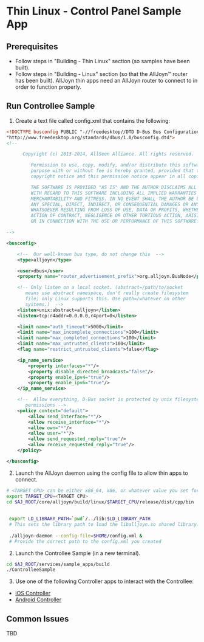 # Thin Linux - Control Panel Sample App


## Prerequisites
* Follow steps in "Building - Thin Linux" section (so samples have been built).
* Follow steps in "Building - Linux" section (so that the AllJoyn&trade; router has been built). AllJoyn thin apps need an AllJoyn router to connect to in order to function properly.

## Run Controllee Sample
1. Create a text file called config.xml that contains the following:
  ```xml
  <!DOCTYPE busconfig PUBLIC "-//freedesktop//DTD D-Bus Bus Configuration 1.0//EN"
 "http://www.freedesktop.org/standards/dbus/1.0/busconfig.dtd">
  <!--

        Copyright (c) 2013-2014, AllSeen Alliance. All rights reserved.

           Permission to use, copy, modify, and/or distribute this software for any
           purpose with or without fee is hereby granted, provided that the above
           copyright notice and this permission notice appear in all copies.

           THE SOFTWARE IS PROVIDED "AS IS" AND THE AUTHOR DISCLAIMS ALL WARRANTIES
           WITH REGARD TO THIS SOFTWARE INCLUDING ALL IMPLIED WARRANTIES OF
           MERCHANTABILITY AND FITNESS. IN NO EVENT SHALL THE AUTHOR BE LIABLE FOR
           ANY SPECIAL, DIRECT, INDIRECT, OR CONSEQUENTIAL DAMAGES OR ANY DAMAGES
           WHATSOEVER RESULTING FROM LOSS OF USE, DATA OR PROFITS, WHETHER IN AN
           ACTION OF CONTRACT, NEGLIGENCE OR OTHER TORTIOUS ACTION, ARISING OUT OF
           OR IN CONNECTION WITH THE USE OR PERFORMANCE OF THIS SOFTWARE.

  -->

  <busconfig>

      <!--  Our well-known bus type, do not change this  -->
      <type>alljoyn</type>
  
      <user>dbus</user>
      <property name="router_advertisement_prefix">org.alljoyn.BusNode</property>

      <!-- Only listen on a local socket. (abstract=/path/to/socket
         means use abstract namespace, don't really create filesystem
         file; only Linux supports this. Use path=/whatever on other
         systems.)  -->
      <listen>unix:abstract=alljoyn</listen>
      <listen>tcp:r4addr=0.0.0.0,r4port=0</listen>

      <limit name="auth_timeout">5000</limit>
      <limit name="max_incomplete_connections">100</limit>
      <limit name="max_completed_connections">100</limit>
      <limit name="max_untrusted_clients">100</limit>
      <flag name="restrict_untrusted_clients">false</flag>

      <ip_name_service>
          <property interfaces="*"/>
          <property disable_directed_broadcast="false"/>
          <property enable_ipv4="true"/>
          <property enable_ipv6="true"/>
      </ip_name_service>

      <!--  Allow everything, D-Bus socket is protected by unix filesystem
         permissions -->
      <policy context="default">
          <allow send_interface="*"/>
          <allow receive_interface="*"/>
          <allow own="*"/>
          <allow user="*"/>
          <allow send_requested_reply="true"/>
          <allow receive_requested_reply="true"/>
      </policy>

  </busconfig>
  ```
2. Launch the AllJoyn daemon using the config file to allow thin apps to connect.
  ```sh
  # <TARGET CPU> can be either x86_64, x86, or whatever value you set for CPU= when running SCons.
  export TARGET_CPU=<TARGET CPU>
  cd $AJ_ROOT/core/alljoyn/build/linux/$TARGET_CPU/release/dist/cpp/bin
   
     
   export LD_LIBRARY_PATH=`pwd`/../lib:$LD_LIBRARY_PATH
   # This sets the library path to load the liballjoyn.so shared library.
    
   ./alljoyn-daemon --config-file=$HOME/config.xml &
   # Provide the correct path to the config.xml you created
   ```
2. Launch the Controllee Sample (in a new terminal).
  ```sh
  cd $AJ_ROOT/services/sample_apps/build
  ./ControlleeSample
  ```

3. Use one of the following Controller apps to interact with the Controllee:
  * [iOS Controller][ios_controller]
  * [Android Controller][android_controller]


## Common Issues
TBD


[ios_controller]: /develop/run_sample_apps/controlpanel/ios_osx
[android_controller]: /develop/run_sample_apps/controlpanel/android
